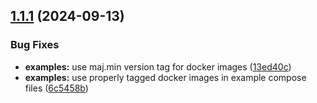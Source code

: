 ## [1.1.1](https://github.com/victronenergy/venus-grafana/compare/1.1.0...1.1.1) (2024-09-13)


### Bug Fixes

* **examples:** use maj.min version tag for docker images ([13ed40c](https://github.com/victronenergy/venus-grafana/commit/13ed40cf3b034a3d7288d6b62c3fe121184b0713))
* **examples:** use properly tagged docker images in example compose files ([6c5458b](https://github.com/victronenergy/venus-grafana/commit/6c5458b435e43acda554a8cad8efa62e264c3775))
